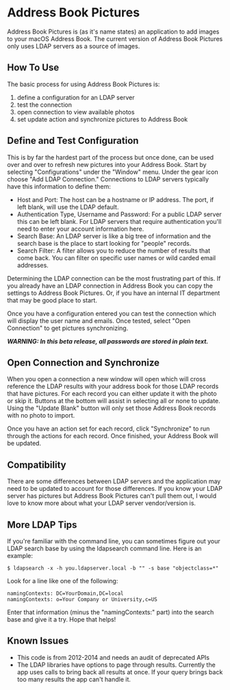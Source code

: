 # Address Book Pictures

Address Book Pictures is (as it's name states) an application to add images to your macOS Address Book. The current version of Address Book Pictures only uses LDAP servers as a source of images.

## How To Use

The basic process for using Address Book Pictures is:

1.	define a configuration for an LDAP server
2. test the connection
3. open connection to view available photos
4. set update action and synchronize pictures to Address Book

## Define and Test Configuration

This is by far the hardest part of the process but once done, can be used over and over to refresh new pictures into your Address Book. Start by selecting "Configurations" under the "Window" menu. Under the gear icon choose "Add LDAP Connection." Connections to LDAP servers typically have this information to define them:

* Host and Port: The host can be a hostname or IP address. The port, if left blank, will use the LDAP default.
* Authentication Type, Username and Password: For a public LDAP server this can be left blank. For LDAP servers that require authentication you'll need to enter your account information here.
* Search Base: An LDAP server is like a big tree of information and the search base is the place to start looking for "people" records.
* Search Filter: A filter allows you to reduce the number of results that come back. You can filter on specific user names or wild carded email addresses.

Determining the LDAP connection can be the most frustrating part of this. If you already have an LDAP connection in Address Book you can copy the settings to Address Book Pictures. Or, if you have an internal IT department that may be good place to start.

Once you have a configuration entered you can test the connection which will display the user name and emails. Once tested, select "Open Connection" to get pictures synchronizing.

**_WARNING: In this beta release, all passwords are stored in plain text._**

## Open Connection and Synchronize

When you open a connection a new window will open which will cross reference the LDAP results with your address book for those LDAP records that have pictures. For each record you can either update it with the photo or skip it. Buttons at the bottom will assist in selecting all or none to update. Using the "Update Blank" button will only set those Address Book records with no photo to import.

Once you have an action set for each record, click "Synchronize" to run through the actions for each record. Once finished, your Address Book will be updated.

## Compatibility

There are some differences between LDAP servers and the application may need to be updated to account for those differences. If you know your LDAP server has pictures but Address Book Pictures can't pull them out, I would love to know more about what your LDAP server vendor/version is.

## More LDAP Tips

If you're familiar with the command line, you can sometimes figure out your LDAP search base by using the ldapsearch command line. Here is an example:

```
$ ldapsearch -x -h you.ldapserver.local -b "" -s base "objectclass=*"
```

Look for a line like one of the following:

```
namingContexts: DC=YourDomain,DC=local
namingContexts: o=Your Company or University,c=US
```

Enter that information (minus the "namingContexts:" part) into the search base and give it a try. Hope that helps!

## Known Issues

* This code is from 2012-2014 and needs an audit of deprecated APIs
* The LDAP libraries have options to page through results. Currently the app uses calls to bring back all results at once. If your query brings back too many results the app can't handle it.
